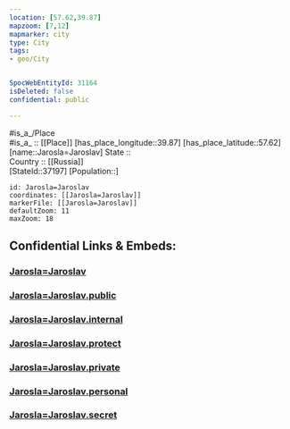 ```yaml
---
location: [57.62,39.87] 
mapzoom: [7,12] 
mapmarker: city 
type: City
tags:
- geo/City


SpocWebEntityId: 31164
isDeleted: false
confidential: public

---
```

#is_a_/Place  
#is_a_ :: [[Place]] 
[has_place_longitude::39.87] 
[has_place_latitude::57.62] 
[name::Jarosla=Jaroslav] 
State ::  
Country :: [[Russia]]  
[StateId::37197] 
[Population::] 



```leaflet
id: Jarosla=Jaroslav
coordinates: [[Jarosla=Jaroslav]] 
markerFile: [[Jarosla=Jaroslav]] 
defaultZoom: 11 
maxZoom: 18
```


## Confidential Links & Embeds: 

### [Jarosla=Jaroslav](/_Standards/Earth/Continent/Europe/Europe~East/Russia/Russia~Central/Yaroslavl_Oblast/City/Jarosla=Jaroslav.md) 

### [Jarosla=Jaroslav.public](/_public/Earth/Continent/Europe/Europe~East/Russia/Russia~Central/Yaroslavl_Oblast/City/Jarosla=Jaroslav.public.md) 

### [Jarosla=Jaroslav.internal](/_internal/Earth/Continent/Europe/Europe~East/Russia/Russia~Central/Yaroslavl_Oblast/City/Jarosla=Jaroslav.internal.md) 

### [Jarosla=Jaroslav.protect](/_protect/Earth/Continent/Europe/Europe~East/Russia/Russia~Central/Yaroslavl_Oblast/City/Jarosla=Jaroslav.protect.md) 

### [Jarosla=Jaroslav.private](/_private/Earth/Continent/Europe/Europe~East/Russia/Russia~Central/Yaroslavl_Oblast/City/Jarosla=Jaroslav.private.md) 

### [Jarosla=Jaroslav.personal](/_personal/Earth/Continent/Europe/Europe~East/Russia/Russia~Central/Yaroslavl_Oblast/City/Jarosla=Jaroslav.personal.md) 

### [Jarosla=Jaroslav.secret](/_secret/Earth/Continent/Europe/Europe~East/Russia/Russia~Central/Yaroslavl_Oblast/City/Jarosla=Jaroslav.secret.md)

